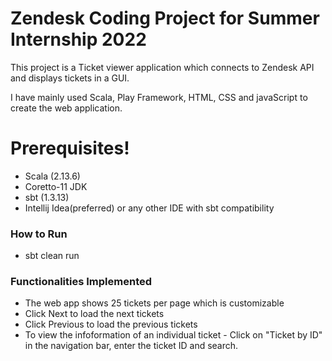 # Zendesk Coding Project for Summer Internship 2022

This project is a Ticket viewer application which connects to Zendesk API and displays tickets in a GUI.

I have mainly used Scala, Play Framework, HTML, CSS and javaScript to create the web application.

# Prerequisites!

- Scala (2.13.6)
- Coretto-11 JDK
- sbt (1.3.13)
- Intellij Idea(preferred) or any other IDE with sbt compatibility

### How to Run

- sbt clean run

### Functionalities Implemented
- The web app shows 25 tickets per page which is customizable
- Click Next to load the next tickets
- Click Previous to load the previous tickets
- To view the infoformation of an individual ticket - Click on "Ticket by ID" in the navigation bar, enter the ticket ID and search.







